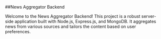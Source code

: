 ##News Aggregator Backend

Welcome to the News Aggregator Backend! This project is a robust server-side application built with Node.js, Express.js, and MongoDB. It aggregates news from various sources and tailors the content based on user preferences.

